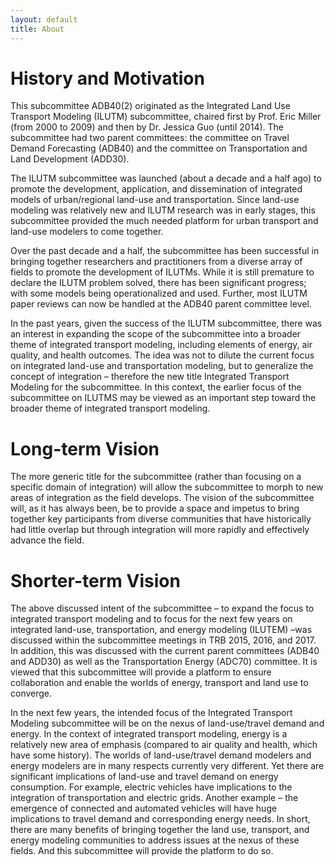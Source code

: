 ```yaml
---
layout: default
title: About
---
```


# History and Motivation
This subcommittee ADB40(2) originated as the Integrated Land Use Transport Modeling (ILUTM) subcommittee, chaired first by Prof. Eric Miller (from 2000 to 2009) and then by Dr. Jessica Guo (until 2014). The subcommittee had two parent committees: the committee on Travel Demand Forecasting (ADB40) and the committee on Transportation and Land Development (ADD30).

The ILUTM subcommittee was launched (about a decade and a half ago) to promote the development, application, and dissemination of integrated models of urban/regional land-use and transportation. Since land-use modeling was relatively new and ILUTM research was in early stages, this subcommittee provided the much needed platform for urban transport and land-use modelers to come together.

Over the past decade and a half, the subcommittee has been successful in bringing together researchers and practitioners from a diverse array of fields to promote the development of ILUTMs. While it is still premature to declare the ILUTM problem solved, there has been significant progress; with some models being operationalized and used. Further, most ILUTM paper reviews can now be handled at the ADB40 parent committee level.

In the past years, given the success of the ILUTM subcommittee, there was an interest in expanding the scope of the subcommittee into a broader theme of integrated transport modeling, including elements of energy, air quality, and health outcomes. The idea was not to dilute the current focus on integrated land-use and transportation modeling, but to generalize the concept of integration – therefore the new title Integrated Transport Modeling for the subcommittee. In this context, the earlier focus of the subcommittee on ILUTMS may be viewed as an important step toward the broader theme of integrated transport modeling.

# Long-term Vision
The more generic title for the subcommittee (rather than focusing on a specific domain of integration) will allow the subcommittee to morph to new areas of integration as the field develops. The vision of the subcommittee will, as it has always been, be to provide a space and impetus to bring together key participants from diverse communities that have historically had little overlap but through integration will more rapidly and effectively advance the field.

# Shorter-term Vision
The above discussed intent of the subcommittee – to expand the focus to integrated transport modeling and to focus for the next few years on integrated land-use, transportation, and energy modeling (ILUTEM) –was discussed within the subcommittee meetings in TRB 2015, 2016, and 2017. In addition, this was discussed with the current parent committees (ADB40 and ADD30) as well as the Transportation Energy (ADC70) committee. It is viewed that this subcommittee will provide a platform to ensure collaboration and enable the worlds of energy, transport and land use to converge.

In the next few years, the intended focus of the Integrated Transport Modeling subcommittee will be on the nexus of land-use/travel demand and energy. In the context of integrated transport modeling, energy is a relatively new area of emphasis (compared to air quality and health, which have some history). The worlds of land-use/travel demand modelers and energy modelers are in many respects currently very different. Yet there are significant implications of land-use and travel demand on energy consumption. For example, electric vehicles have implications to the integration of transportation and electric grids. Another example – the emergence of connected and automated vehicles will have huge implications to travel demand and corresponding energy needs. In short, there are many benefits of bringing together the land use, transport, and energy modeling communities to address issues at the nexus of these fields. And this subcommittee will provide the platform to do so.
